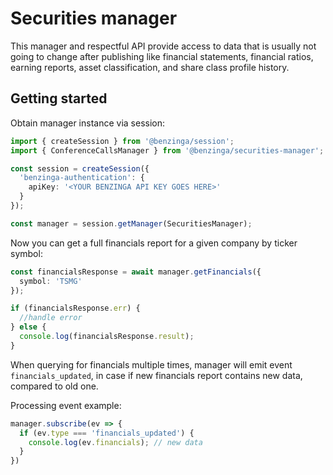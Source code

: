 # Securities manager

This manager and respectful API provide access to data that is usually not going to change after publishing like financial statements, financial ratios, earning reports, asset classification, and share class profile history.

## Getting started

Obtain manager instance via session:

```ts
import { createSession } from '@benzinga/session';
import { ConferenceCallsManager } from '@benzinga/securities-manager';

const session = createSession({
  'benzinga-authentication': {
    apiKey: '<YOUR BENZINGA API KEY GOES HERE>'
  }
});

const manager = session.getManager(SecuritiesManager);
```

Now you can get a full financials report for a given company by ticker symbol:

```ts
const financialsResponse = await manager.getFinancials({
  symbol: 'TSMG'
});

if (financialsResponse.err) {
  //handle error
} else {
  console.log(financialsResponse.result);
}
```

When querying for financials multiple times, manager will emit event `financials_updated`, in case if new financials report contains new data, compared to old one.

Processing event example:

```ts
manager.subscribe(ev => {
  if (ev.type === 'financials_updated') {
    console.log(ev.financials); // new data
  }
})
```